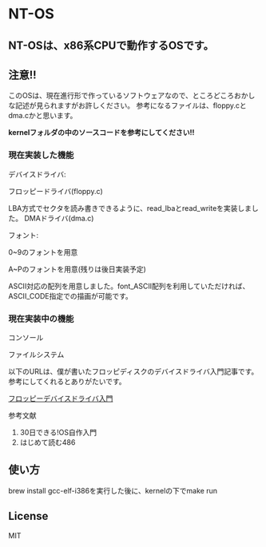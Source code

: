 # NT-OS

<h2>NT-OSは、x86系CPUで動作するOSです。</h2>

<h2>注意!!</h2>
このOSは、現在進行形で作っているソフトウェアなので、ところどころおかしな記述が見られますがお許しください。
参考になるファイルは、floppy.cとdma.cかと思います。
<p><strong>kernelフォルダの中のソースコードを参考にしてください!!</strong></p>
<h3>現在実装した機能</h3>
<p>デバイスドライバ:</p>
<p>    フロッピードライバ(floppy.c)</p>
        LBA方式でセクタを読み書きできるように、read_lbaとread_writeを実装しました。
        DMAドライバ(dma.c)
        
      
<p>フォント:</p>
    <p>0~9のフォントを用意</p>
    <p>A~Pのフォントを用意(残りは後日実装予定)</p>
    <p>ASCII対応の配列を用意しました。font_ASCII配列を利用していただければ、ASCII_CODE指定での描画が可能です。</p>
    
<h3>現在実装中の機能</h3>
    <p>コンソール</p>
    <p>ファイルシステム</p>
    
<p>以下のURLは、僕が書いたフロッピディスクのデバイスドライバ入門記事です。参考にしてくれるとありがたいです。</p>
<p><a href="https://qiita.com/tetutetuman/items/50731863c08ddc307742">フロッピーデバイスドライバ入門</a></p>

参考文献
1.  30日できる!OS自作入門
2.  はじめて読む486

<h2>使い方</h2>
</p>brew install gcc-elf-i386を実行した後に、kernelの下でmake run</p>

## License
MIT
